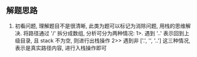 ## 解题思路

1. 初看问题, 理解题目不是很清晰, 此类为题可以标记为消除问题, 用栈的思维解决. 将路径通过 '/' 拆分成数组, 分析可分为两种情况:
    1>. 遇到 '..' 表示回到上级目录, 且 stack 不为空, 则进行出栈操作
    2>> 遇到非 ['.', '', '..'] 这三种情况, 表示是真实路径内容, 进行入栈操作即可
    